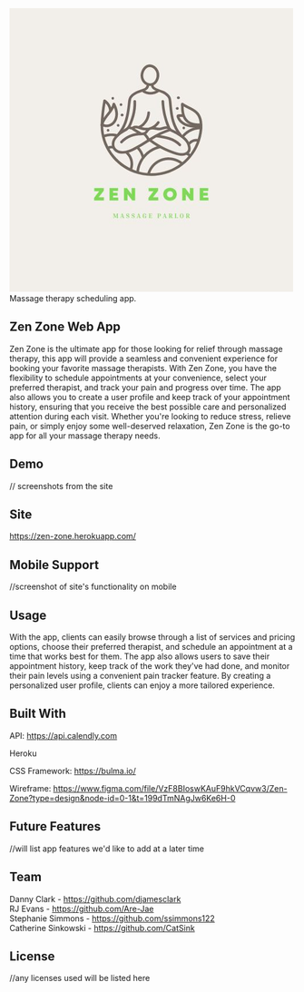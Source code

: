 
![Zen Zone Logo](public/images/ZenZone.jpg)
Massage therapy scheduling app.



## Zen Zone Web App 
Zen Zone is the ultimate app for those looking for relief through massage therapy, this app will provide a seamless and convenient experience for booking your favorite massage therapists. With Zen Zone, you have the flexibility to schedule appointments at your convenience, select your preferred therapist, and track your pain and progress over time. The app also allows you to create a user profile and keep track of your appointment history, ensuring that you receive the best possible care and personalized attention during each visit. Whether you're looking to reduce stress, relieve pain, or simply enjoy some well-deserved relaxation, Zen Zone is the go-to app for all your massage therapy needs.


## Demo 
// screenshots from the site



## Site
https://zen-zone.herokuapp.com/


## Mobile Support
//screenshot of site's functionality on mobile 

## Usage 
 With the app, clients can easily browse through a list of services and pricing options, choose their preferred therapist, and schedule an appointment at a time that works best for them. The app also allows users to save their appointment history, keep track of the work they've had done, and monitor their pain levels using a convenient pain tracker feature. By creating a personalized user profile, clients can enjoy a more tailored experience. 




## Built With
API: https://api.calendly.com

Heroku

CSS Framework: https://bulma.io/ 

Wireframe: https://www.figma.com/file/VzF8BIoswKAuF9hkVCqvw3/Zen-Zone?type=design&node-id=0-1&t=199dTmNAgJw6Ke6H-0 




## Future Features
//will list app features we'd like to add at a later time 

## Team 
Danny Clark - https://github.com/djamesclark <br>
RJ Evans - https://github.com/Are-Jae <br>
Stephanie Simmons - https://github.com/ssimmons122 <br> 
Catherine Sinkowski - https://github.com/CatSink <br>


## License 
//any licenses used will be listed here 

